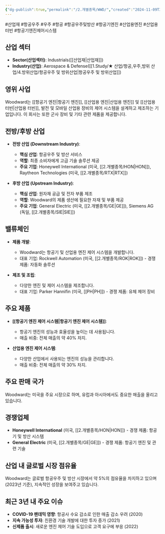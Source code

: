 ```yaml
---
{"dg-publish":true,"permalink":"/2.개별종목/WWD/","created":"2024-11-09T22:43:30.556+09:00","updated":"2025-06-03T20:06:02.201+09:00"}
---
```


#산업재 #항공우주 #우주 #항공 #항공우주및방산 #항공기엔진 #산업용엔진 #산업용터빈 #항공기엔진제어시스템

## 산업 섹터

- **Sector(산업섹터)**: Industrials([[산업재\|산업재]])
- **Industry(산업)**: Aerospace & Defense([[1.Study/★ 산업/항공,우주,방위 산업/4.방위산업/항공우주 및 방위산업\|항공우주 및 방위산업]])

## 영위 사업

Woodward는 [[항공기 엔진\|항공기 엔진]], [[산업용 엔진\|산업용 엔진]] 및 [[산업용 터빈\|산업용 터빈]], 발전 및 모바일 산업용 장비의 제어 시스템을 설계하고 제조하는 기업입니다. 이 회사는 또한 군사 장비 및 기타 관련 제품을 제공합니다.

## 전방/후방 산업

- **전방 산업 (Downstream Industry)**:
    
    - **핵심 산업**: 항공우주 및 방산 서비스
    - **역할**: 최종 소비자에게 고급 기술 솔루션 제공
    - **주요 기업**: Honeywell International (미국, [[2.개별종목/HON\|HON]]), Raytheon Technologies (미국, [[2.개별종목/RTX\|RTX]])
    
- **후방 산업 (Upstream Industry)**:
    
    - **핵심 산업**: 원자재 공급 및 전자 부품 제조
    - **역할**: Woodward의 제품 생산에 필요한 자재 및 부품 제공
    - **주요 기업**: General Electric (미국, [[2.개별종목/GE\|GE]]), Siemens AG (독일, [[2.개별종목/SIE\|SIE]])
    

## 밸류체인

- **제품 개발**:
    
    - Woodward는 항공기 및 산업용 엔진 제어 시스템을 개발합니다.
    - 대표 기업: Rockwell Automation (미국, [[2.개별종목/ROK\|ROK]]) - 경쟁 제품: 자동화 솔루션
    
- **제조 및 조립**:
    
    - 다양한 엔진 및 제어 시스템을 제조합니다.
    - 대표 기업: Parker Hannifin (미국, [[PH\|PH]]) - 경쟁 제품: 유체 제어 장비
    

## 주요 제품

- **[[항공기 엔진 제어 시스템\|항공기 엔진 제어 시스템]]**:
    
    - 항공기 엔진의 성능과 효율성을 높이는 데 사용됩니다.
    - 매출 비중: 전체 매출의 약 40% 차지.
    
- **산업용 엔진 제어 시스템**:
    
    - 다양한 산업에서 사용되는 엔진의 성능을 관리합니다.
    - 매출 비중: 전체 매출의 약 30% 차지.
    

## 주요 판매 국가

Woodward는 미국을 주요 시장으로 하며, 유럽과 아시아에서도 중요한 매출을 올리고 있습니다.

## 경쟁업체

- **Honeywell International** (미국, [[2.개별종목/HON\|HON]]) - 경쟁 제품: 항공기 및 방산 시스템
- **General Electric** (미국, [[2.개별종목/GE\|GE]]) - 경쟁 제품: 항공기 엔진 및 관련 기술

## 산업 내 글로벌 시장 점유율

Woodward는 글로벌 항공우주 및 방산 시장에서 약 5%의 점유율을 차지하고 있으며(2023년 기준), 지속적인 성장을 보여주고 있습니다.

## 최근 3년 내 주요 이슈

- **COVID-19 팬데믹 영향**: 항공사 수요 감소로 인한 매출 감소 우려 (2020)
- **지속 가능성 투자**: 친환경 기술 개발에 대한 투자 증가 (2021)
- **신제품 출시**: 새로운 엔진 제어 기술 도입으로 고객 요구에 부응 (2022)
